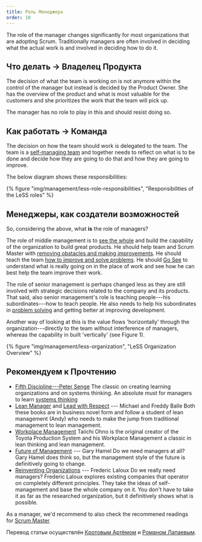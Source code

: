```yaml
---
title: Роль Менеджера
order: 10
---
```


The role of the manager changes significantly for most organizations that are adopting Scrum. Traditionally managers are often involved in deciding what the actual work is and involved in deciding how to do it.

## Что делать -> Владелец Продукта

The decision of what the team is working on is not anymore within the control of the manager but instead is decided by the Product Owner. She has the overview of the product and what is most valuable for the customers and she prioritizes the work that the team will pick up.

The manager has no role to play in this and should resist doing so.

## Как работать -> Команда

The decision on how the team should work is delegated to the team. The team is a [self-managing team](self_managing_teams.html) and together needs to reflect on what is to be done and decide how they are going to do that and how they are going to improve.

The below diagram shows these responsibilities:

<div>
  {% figure "img/management/less-role-responsibilities", "Responsibilities of the LeSS roles" %}
</div>

## Менеджеры, как создатели возможностей

So, considering the above, what **is** the role of managers?

The role of middle management is to [see the whole](../principles/systems-thinking.html) and build the capability of the organization to build great products. He should help team and Scrum Master with [removing obstacles and making improvements](improvement_service.html). He should teach the team [how to improve and solve problems](teaching_problem_solving.html). He should [Go See](go_see.html) to understand what is really going on in the place of work and see how he can best help the team improve their work.

The role of senior management is perhaps changed less as they are still involved with strategic decisions related to the company and its products. That said, also senior management's role is teaching people---his subordinates---how to teach people. He also needs to help his subordinates in [problem solving](teaching_problem_solving.html) and getting better at improving development.

Another way of looking at this is the value flows 'horizontally' through the organization---directly to the team without interference of managers, whereas the capability in built 'vertically' (see Figure 1).

<div>
  {% figure "img/management/less-organization", "LeSS Organization Overview" %}
</div>

## Рекомендуем к Прочтению

* [Fifth Discipline---Peter Senge](http://www.amazon.com/The-Fifth-Discipline-Practice-Organization/dp/0385517254)
  The classic on creating learning organizations and on systems thinking. An absolute must for managers to learn [systems thinking](../principles/systems-thinking.html)
* [Lean Manager](http://www.amazon.com/The-Lean-Manager-Novel-Transformation/dp/1934109258) and [Lead with Respect](http://www.amazon.com/Lead-With-Respect-Novel-Practice/dp/1934109479) --- Michael and Freddy Balle
  Both these books are in business novel form and follow a student of lean management (Andy) who needs to make the jump from traditional management to lean management.
* [Workplace Management](http://www.amazon.com/Taiichi-Ohnos-Workplace-Management-Birthday/dp/0071808019)
  Taiichi Ohno is the original creator of the Toyota Production System and his Workplace Management a classic in lean thinking and lean management.
* [Future of Management](http://www.amazon.com/Future-Management-Gary-Hamel/dp/1422102505) --- Gary Hamel
  Do we need managers at all? Gary Hamel does think so, but the management style of the future is definitively going to change.
* [Reinventing Organizations](http://www.amazon.com/Reinventing-Organizations-Frederic-Laloux/dp/2960133501) --- Frederic Laloux
  Do we really need managers? Frederic Laloux explores existing companies that operator on completely different principles. They take the ideas of self-management and base the whole company on it. You don't have to take it as far as the researched organization, but it definitively shows what is possible.

 As a manager, we'd recommend to also check the recommened readings for [Scrum Master](../structure/scrummaster.html)
 
 Перевод статьи осуществлён [Кротовым Артёмом](https://www.facebook.com/artem.v.krotov) и [Романом Лапаевым](https://www.linkedin.com/in/romanlapaev).
